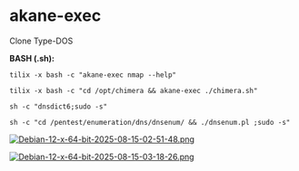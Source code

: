 # akane-exec
Clone Type-DOS

**BASH (.sh):** 
```
tilix -x bash -c "akane-exec nmap --help"
```
```
tilix -x bash -c "cd /opt/chimera && akane-exec ./chimera.sh"
```
```
sh -c "dnsdict6;sudo -s"
```
```
sh -c "cd /pentest/enumeration/dns/dnsenum/ && ./dnsenum.pl ;sudo -s"
```
[![Debian-12-x-64-bit-2025-08-15-02-51-48.png](https://i.postimg.cc/26rtD8J7/Debian-12-x-64-bit-2025-08-15-02-51-48.png)](https://postimg.cc/GBgKPrb4)

[![Debian-12-x-64-bit-2025-08-15-03-18-26.png](https://i.postimg.cc/qvhBh0wT/Debian-12-x-64-bit-2025-08-15-03-18-26.png)](https://postimg.cc/21YNMsgc)
